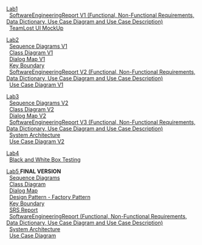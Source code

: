<a href="https://github.com/oysterly/SoftwareEngineering/tree/master/Lab1">Lab1 </a><br/>
  &nbsp; <a href ="https://github.com/oysterly/SoftwareEngineering/blob/master/Lab1/SoftwareEngineeringReportV1.docx"> SoftwareEngineeringReport V1 (Functional, Non-Functional Requirements, Data Dictionary, Use Case Diagram and Use Case Description) </a><br/>
  &nbsp; <a href ="https://github.com/oysterly/SoftwareEngineering/blob/master/Lab1/Team_Losts_UI%20Mock_Up.pptx"> TeamLost UI MockUp </a><br/>
  
  
  
<a href="https://github.com/oysterly/SoftwareEngineering/tree/master/Lab2">Lab2 </a><br/>
  &nbsp; <a href ="https://github.com/oysterly/SoftwareEngineering/tree/master/Lab2/Sequence%20Diagrams%20V1">Sequence Diagrams V1</a><br/>
  &nbsp; <a href ="https://github.com/oysterly/SoftwareEngineering/blob/master/Lab2/ClassDiagram%20V1.jpg"> Class Diagram V1</a><br/>
  &nbsp; <a href ="https://github.com/oysterly/SoftwareEngineering/blob/master/Lab2/Dialog%20Map%20V1.PNG"> Dialog Map V1</a><br/>
  &nbsp; <a href ="https://github.com/oysterly/SoftwareEngineering/blob/master/Lab2/KeyBoundary.jpg"> Key Boundary </a><br/>
  &nbsp; <a href ="https://github.com/oysterly/SoftwareEngineering/blob/master/Lab2/SoftwareEngineeringReportV2.docx"> SoftwareEngineeringReport V2 (Functional, Non-Functional Requirements, Data Dictionary, Use Case Diagram and Use Case Description) </a><br/>
  &nbsp; <a href ="https://github.com/oysterly/SoftwareEngineering/blob/master/Lab2/Use%20Case%20Diagram%20V1.jpg"> Use Case Diagram V1</a><br/>
  
  
  
<a href ="https://github.com/oysterly/SoftwareEngineering/tree/master/Lab3">Lab3 </a><br/>
  &nbsp; <a href ="https://github.com/oysterly/SoftwareEngineering/tree/master/Lab3/Sequence%20Diagrams%20V2">Sequence Diagrams V2</a><br/>
  &nbsp; <a href ="https://github.com/oysterly/SoftwareEngineering/blob/master/Lab3/Class%20Diagram%20V2.jpg"> Class Diagram V2</a><br/>
  &nbsp; <a href ="https://github.com/oysterly/SoftwareEngineering/blob/master/Lab3/Dialog%20Map%20V2.PNG"> Dialog Map V2</a><br/>
  &nbsp; <a href ="https://github.com/oysterly/SoftwareEngineering/blob/master/Lab3/SoftwareEngineeringReport%20V3.docx"> SoftwareEngineeringReport V3 (Functional, Non-Functional Requirements, Data Dictionary, Use Case Diagram and Use Case Description) </a><br/>
  &nbsp; <a href ="https://github.com/oysterly/SoftwareEngineering/blob/master/Lab3/System%20Architecture.pdf"> System Architecture </a><br/> 
  &nbsp; <a href ="https://github.com/oysterly/SoftwareEngineering/blob/master/Lab3/Use%20Case%20Diagram%20V2.jpg"> Use Case Diagram V2</a><br/>



<a href="https://github.com/oysterly/SoftwareEngineering/tree/master/Lab4">Lab4 </a><br/>
  &nbsp; <a href="https://github.com/oysterly/SoftwareEngineering/blob/master/Lab4/Black%20Box%20and%20White%20Box%20Testing.docx"> Black and White Box Testing </a><br/>



<a href = "https://github.com/oysterly/SoftwareEngineering/tree/master/Lab5">Lab5 </a><b>FINAL VERSION</b><br/>
  &nbsp; <a href ="https://github.com/oysterly/SoftwareEngineering/tree/master/Lab5/SequenceDiagrams">Sequence Diagrams </a><br/>
  &nbsp; <a href ="https://github.com/oysterly/SoftwareEngineering/blob/master/Lab5/Class%20Diagram.jpg"> Class Diagram </a><br/>
  &nbsp; <a href ="https://github.com/oysterly/SoftwareEngineering/blob/master/Lab5/Dialog%20Map.PNG"> Dialog Map </a><br/>
  &nbsp; <a href ="https://github.com/oysterly/SoftwareEngineering/blob/master/Lab5/FactoryPattern.jpg"> Design Pattern - Factory Pattern </a><br/>
  &nbsp; <a href ="https://github.com/oysterly/SoftwareEngineering/blob/master/Lab5/KeyBoundary.jpg"> Key Boundary </a><br/>
  &nbsp; <a href ="https://github.com/oysterly/SoftwareEngineering/blob/master/Lab5/SRS.docx"> SRS Report </a><br/>
  &nbsp; <a href ="https://github.com/oysterly/SoftwareEngineering/blob/master/Lab5/SoftwareEngineeringReport.docx"> SoftwareEngineeringReport (Functional, Non-Functional Requirements, Data Dictionary, Use Case Diagram and Use Case Description) </a><br/>
  &nbsp; <a href ="https://github.com/oysterly/SoftwareEngineering/blob/master/Lab5/System%20Architecture.pdf"> System Architecture </a><br/> 
  &nbsp; <a href ="https://github.com/oysterly/SoftwareEngineering/blob/master/Lab5/Use%20Case%20Diagram.JPG"> Use Case Diagram </a><br/>
